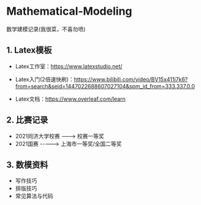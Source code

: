 # Mathematical-Modeling
数学建模记录(我很菜，不喜勿喷)



## 1. Latex模板

- Latex工作室：https://www.latexstudio.net/

- Latex入门(2倍速快刷)：https://www.bilibili.com/video/BV15x411j7k6?from=search&seid=1447022688607027104&spm_id_from=333.337.0.0

- Latex文档：https://www.overleaf.com/learn



## 2. 比赛记录

- 2021同济大学校赛 ---> 校赛一等奖
- 2021国赛  -----> 上海市一等奖/全国二等奖



## 3. 数模资料

- 写作技巧
- 排版技巧
- 常见算法与代码


